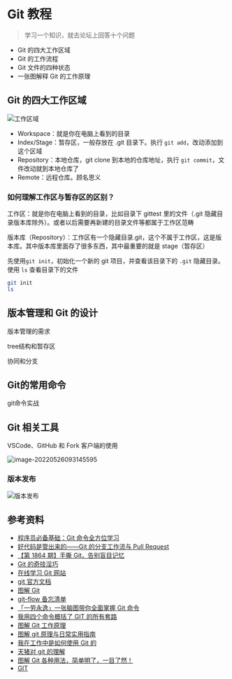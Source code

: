 # Git 教程







> 学习一个知识，就去论坛上回答十个问题

-   Git 的四大工作区域
-   Git 的工作流程
-   Git 文件的四种状态
-   一张图解释 Git 的工作原理

## Git 的四大工作区域

![工作区域](https://i.loli.net/2021/06/03/1pBMUbkOPAGNWjH.jpg)

-   Workspace：就是你在电脑上看到的目录
-   Index/Stage：暂存区，一般存放在 .git 目录下。执行 `git add`，改动添加到这个区域
-   Repository：本地仓库，git clone 到本地的仓库地址，执行 `git commit`，文件改动就到本地仓库了
-   Remote：远程仓库。顾名思义

### 如何理解工作区与暂存区的区别？

工作区：就是你在电脑上看到的目录，比如目录下 gittest 里的文件（.git 隐藏目录版本库除外）。或者以后需要再新建的目录文件等都属于工作区范畴

版本库（Repository）：工作区有一个隐藏目录.git，这个不属于工作区，这是版本库。其中版本库里面存了很多东西，其中最重要的就是 stage（暂存区）

先使用`git init`，初始化一个新的 git 项目，并查看该目录下的 `.git` 隐藏目录。使用 `ls` 查看目录下的文件

```bash
git init
ls
```







## 版本管理和 Git 的设计

版本管理的需求

tree结构和暂存区

协同和分支

## Git的常用命令

git命令实战

## Git 相关工具

VSCode、GitHub 和 Fork 客户端的使用





![image-20220526093145595](https://s2.loli.net/2022/07/06/dlI1D5r3xaTcwUp.png)



### 版本发布

![版本发布](https://s2.loli.net/2022/07/06/PtvFV5djHeAZci9.png)



## 参考资料

-   [程序员必备基础：Git 命令全方位学习](https://mp.weixin.qq.com/s?__biz=Mzk0MzIyMDA1OA==&mid=2247494230&idx=4&sn=44a9a3f11382f748f6aede13ab644d7a&source=41#wechat_redirect)
-   [好代码是管出来的——Git 的分支工作流与 Pull Request](https://www.cnblogs.com/selimsong/p/9059964.html)
-   [【第 1864 期】手撕 Git，告别盲目记忆](https://mp.weixin.qq.com/s?__biz=MjM5MTA1MjAxMQ==&mid=2651235750&idx=1&sn=bdc3d6938b34638c3868d3c69e763f8b&chksm=bd497c228a3ef53478d4c6e9cf3f266f684dc76525917674d0bfa91d50e757837e7545480492&mpshare=1&scene=1&srcid=&sharer_sharetime=1582329694574&sharer_shareid=778ad5bf3b27e0078eb105d7277263f6#rd)
-   [Git 的奇技淫巧](https://github.com/521xueweihan/git-tips)
-   [在线学习 Git 网站](https://learngitbranching.js.org/?locale=zh_CN)
-   [git 官方文档](https://git-scm.com/book/zh/v2)
-   [图解 Git](https://my.oschina.net/xdev/blog/114383)
-   [git-flow 备忘清单](http://danielkummer.github.io/git-flow-cheatsheet/index.zh_CN.html)
-   [「一劳永逸」一张脑图带你全面掌握 Git 命令](https://mp.weixin.qq.com/s?__biz=Mzg5NDEyMzA2NQ==&mid=2247485885&idx=1&sn=fb026c79d62160e30c8a573b88292ada&chksm=c02524ebf752adfd0d5d8a779ab4935a1c3bf7c3d6c901a816c52847c4f0083ddd0576a486f4&mpshare=1&scene=1&srcid=09157qmCiBiWZ7XiqTZVoupe&sharer_sharetime=1600137668493&sharer_shareid=778ad5bf3b27e0078eb105d7277263f6&key=6614a0a10b7b6719893163c2d47988f8f6b7aba22cad0bb980c58ef9ad491d18382e59e4eca8a3980f277546c047004649a36c251ab70e6a4da0fc3258912d709dd732ea16a9ffe66140f1cdd3e234c6ced69b8c599b71a9dcc7fd3411ff83c1fb7c16f255065b8872178dee43d7c7518cd2e9c8a3290958d1932ff28baa8c4d&ascene=1&uin=MTA0NTY0NDM2MQ%3D%3D&devicetype=Windows+10+x64&version=62090529&lang=zh_CN&exportkey=AYO1EPBf4skwaROMxz490bI%3D&pass_ticket=X3VNYNXcDTVwNpUtGAVXbhnocc4It3ssOIqIC%2FA7FS4fnHhcGPBP0sZBFjnUOpnH&wx_header=0)
-   [我用四个命令概括了 GIT 的所有套路](https://labuladong.gitee.io/algo/4/34/147/)
-   [图解 Git 工作原理](https://mp.weixin.qq.com/s/41z7RPUXSYenhfDqmaXInA)
-   [图解 git 原理与日常实用指南](https://segmentfault.com/a/1190000018272902)
-   [我在工作中是如何使用 Git 的](https://mp.weixin.qq.com/s/uqEL6cqRWRXu2hH1ySNAIQ)
-   [天猪对 git 的理解](https://www.zhihu.com/question/20070065/answer/16021641?utm_source=wechat_session&utm_medium=social&utm_oi=56197411504128&utm_content=sec)
-   [图解 Git 各种用法，简单明了，一目了然！](https://mp.weixin.qq.com/s/7eLcoFTHwMETH-Sqb4ysKg)
-   [GIT](https://www.zhihu.com/topic/19557710/hot)
